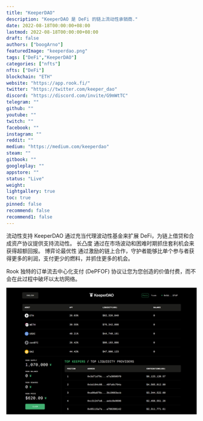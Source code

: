 ```yaml
---
title: "KeeperDAO"
description: "KeeperDAO 是 DeFi 的链上流动性承销商."
date: 2022-08-18T00:00:00+08:00
lastmod: 2022-08-18T00:00:00+08:00
draft: false
authors: ["boogArno"]
featuredImage: "keeperdao.png"
tags: ["DeFi","KeeperDAO"]
categories: ["nfts"]
nfts: ["DeFi"]
blockchain: "ETH"
website: "https://app.rook.fi/"
twitter: "https://twitter.com/keeper_dao"
discord: "https://discord.com/invite/G9mWtTC"
telegram: ""
github: ""
youtube: ""
twitch: ""
facebook: ""
instagram: ""
reddit: ""
medium: "https://medium.com/keeperdao"
steam: ""
gitbook: ""
googleplay: ""
appstore: ""
status: "Live"
weight: 
lightgallery: true
toc: true
pinned: false
recommend: false
recommend1: false
---
```

流动性支持
KeeperDAO 通过充当代理波动性基金来扩展 DeFi，为链上借贷和合成资产协议提供支持流动性。
长凸度
通过在市场波动和困难时期抓住套利机会来获得超额回报。
博弈论最优性
通过激励的链上合作，守护者能够比单个参与者获得更多的利润，支付更少的燃料，并抓住更多的机会。

Rook 独特的订单流去中心化支付 (DePFOF) 协议让您为您创造的价值付费，而不会在此过程中破坏以太坊网络。



![keeperdao-dapp-defi-ethereum-image1_3a99bd2e5d5c4f5d3cd70f5fb516c92e](keeperdao-dapp-defi-ethereum-image1_3a99bd2e5d5c4f5d3cd70f5fb516c92e.png)